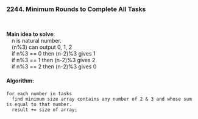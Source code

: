 ### 2244. Minimum Rounds to Complete All Tasks

<br/>

**Main idea to solve**:   
&emsp;n is natural number.   
&emsp;(n%3) can output 0, 1, 2  
&emsp;if n%3 == 0 then (n-2)%3 gives 1   
&emsp;if n%3 == 1 then (n-2)%3 gives 2   
&emsp;if n%3 == 2 then (n-2)%3 gives 0   


#### Algorithm: 
```
for each number in tasks     
  find minimum size array contains any number of 2 & 3 and whose sum is equal to that number.
  result += size of array;
```